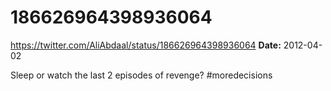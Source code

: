 # 186626964398936064
https://twitter.com/AliAbdaal/status/186626964398936064
**Date:** 2012-04-02

Sleep or watch the last 2 episodes of revenge? #moredecisions
